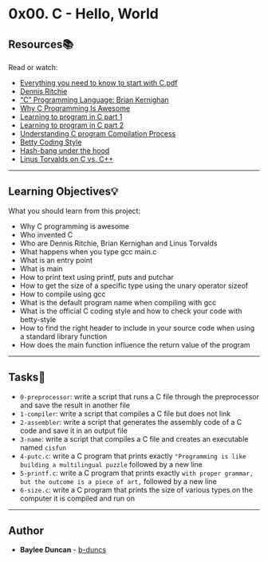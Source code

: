 # 0x00. C - Hello, World

## Resources:books:
Read or watch:
* [Everything you need to know to start with C.pdf](https://intranet.hbtn.io/rltoken/w0ZYrxmXxTHertLKvZcRHw)
* [Dennis Ritchie](https://intranet.hbtn.io/rltoken/JL9E6oEG0KG-kr7ES6eiNw)
* [“C” Programming Language: Brian Kernighan](https://intranet.hbtn.io/rltoken/VjAlWeSHGfnAOrfgnIRcCw)
* [Why C Programming Is Awesome](https://intranet.hbtn.io/rltoken/R0nTiQwWd9t8kykswsz71A)
* [Learning to program in C part 1](https://intranet.hbtn.io/rltoken/FaGXxquCJM-IoT9Iodq4-g)
* [Learning to program in C part 2](https://intranet.hbtn.io/rltoken/vx6exBV4ZC3gS8SsRvv3XA)
* [Understanding C program Compilation Process](https://intranet.hbtn.io/rltoken/b0aMn1g4bz79KmSJY9nVWA)
* [Betty Coding Style](https://intranet.hbtn.io/rltoken/8-cS66H9ZfMpMHNeygSaUA)
* [Hash-bang under the hood](https://intranet.hbtn.io/rltoken/GoJylrWLpyoxLo9ZUNV7tw)
* [Linus Torvalds on C vs. C++](https://intranet.hbtn.io/rltoken/lMELTnl-ydnwR7JT1BwP3A)

---
## Learning Objectives:bulb:
What you should learn from this project:

* Why C programming is awesome 
* Who invented C
* Who are Dennis Ritchie, Brian Kernighan and Linus Torvalds
* What happens when you type gcc main.c
* What is an entry point
* What is main
* How to print text using printf, puts and putchar
* How to get the size of a specific type using the unary operator sizeof
* How to compile using gcc
* What is the default program name when compiling with gcc
* What is the official C coding style and how to check your code with betty-style
* How to find the right header to include in your source code when using a standard library function
* How does the main function influence the return value of the program

---  
   
## Tasks:notebook:  
   
* `0-preprocessor`: write a script that runs a C file through the preprocessor and save the result in another file  
* `1-compiler`: write a script that compiles a C file but does not link  
* `2-assembler`: write a script that generates the assembly code of a C code and save it in an output file  
* `3-name`: write a script that compiles a C file and creates an executable named `cisfun`  
* `4-putc.c`: write a C program that prints exactly `"Programming is like building a multilingual puzzle` followed by a new line  
* `5-printf.c`: write a C program that prints exactly `with proper grammar, but the outcome is a piece of art,` followed by a new line  
* `6-size.c`: write a C program that prints the size of various types on the computer it is compiled and run on  
   
---

## Author
* **Baylee Duncan** - [b-duncs](https://github.com/b-duncs)
